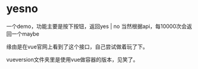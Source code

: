 # yesno

一个demo，功能主要是按下按钮，返回yes | no 
当然根据api，每10000次会返回一个maybe

缘由是在vue官网上看到了这个接口，自己尝试做着玩了下。

vueversion文件夹里是使用vue做容器的版本，见笑了。
